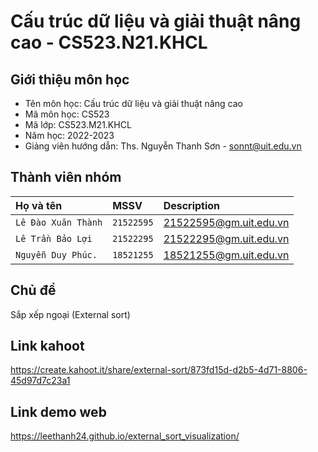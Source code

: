 #                            Cấu trúc dữ liệu và giải thuật nâng cao - CS523.N21.KHCL



## Giới thiệu môn học


- Tên môn học: Cấu trúc dữ liệu và giải thuật nâng cao
- Mã môn học: CS523
- Mã lớp: CS523.M21.KHCL
- Năm học: 2022-2023
- Giảng viên hướng dẫn: Ths. Nguyễn Thanh Sơn - sonnt@uit.edu.vn

## Thành viên nhóm 




| Họ và tên | MSSV     | Description                |
| :--------           | :------- | :------------------------- |
| `Lê Đào Xuân Thành` | `21522595` | 21522595@gm.uit.edu.vn |
| `Lê Trần Bảo Lợi  ` | `21522295` | 21522295@gm.uit.edu.vn |
| `Nguyễn Duy Phúc. ` | `18521255` | 18521255@gm.uit.edu.vn |

## Chủ đề
Sắp xếp ngoại (External sort)

## Link kahoot
https://create.kahoot.it/share/external-sort/873fd15d-d2b5-4d71-8806-45d97d7c23a1

## Link demo web 
https://leethanh24.github.io/external_sort_visualization/
